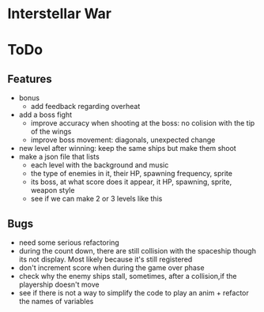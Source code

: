# Interstellar War

# ToDo
## Features
- bonus
    - add feedback regarding overheat
- add a boss fight
    - improve accuracy when shooting at the boss: no colision with the tip of the wings
    - improve boss movement: diagonals, unexpected change
- new level after winning: keep the same ships but make them shoot
- make a json file that lists 
  - each level with the background and music
  - the type of enemies in it, their HP, spawning frequency, sprite
  - its boss, at what score does it appear, it HP, spawning, sprite, weapon style
  - see if we can make 2 or 3 levels like this

## Bugs
- need some serious refactoring
- during the count down, there are still collision with the spaceship though its not display. Most likely because it's still registered
- don't increment score when during the game over phase
- check why the enemy ships stall, sometimes, after a collision,if the playership doesn't move
- see if there is not a way to simplify the code to play an anim + refactor the names of variables